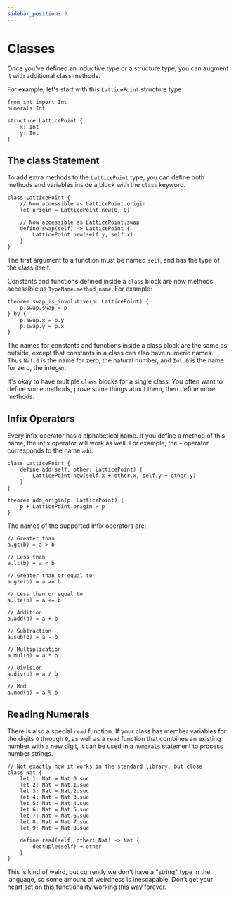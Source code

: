 ```yaml
---
sidebar_position: 9
---
```


# Classes

Once you've defined an inductive type or a structure type, you can augment it with additional class methods.

For example, let's start with this `LatticePoint` structure type.

```acorn
from int import Int
numerals Int

structure LatticePoint {
    x: Int
    y: Int
}
```

## The class Statement

To add extra methods to the `LatticePoint` type, you can define both methods and variables inside a block with the `class` keyword.

```acorn
class LatticePoint {
    // Now accessible as LatticePoint.origin
    let origin = LatticePoint.new(0, 0)

    // Now accessible as LatticePoint.swap
    define swap(self) -> LatticePoint {
        LatticePoint.new(self.y, self.x)
    }
}
```

The first argument to a function must be named `self`, and has the type of the class itself.

Constants and functions defined inside a `class` block are now methods accessible as `TypeName.method_name`. For example:

```acorn
theorem swap_is_involutive(p: LatticePoint) {
    p.swap.swap = p
} by {
    p.swap.x = p.y
    p.swap.y = p.x
}
```

The names for constants and functions inside a class block are the same as outside, except that constants in a
class can also have numeric names. Thus `Nat.0` is the name for zero, the natural number, and `Int.0` is the name for zero, the integer.

It's okay to have multiple `class` blocks for a single class. You often want to define some methods, prove some things about them, then define more methods.

## Infix Operators

Every infix operator has a alphabetical name. If you define a method of this name, the infix operator will work as well. For example, the `+` operator corresponds to the name `add`:

```acorn
class LatticePoint {
    define add(self, other: LatticePoint) {
        LatticePoint.new(self.x + other.x, self.y + other.y)
    }
}

theorem add_origin(p: LatticePoint) {
    p + LatticePoint.origin = p
}
```

The names of the supported infix operators are:

```acorn
// Greater than
a.gt(b) = a > b

// Less than
a.lt(b) = a < b

// Greater than or equal to
a.gte(b) = a >= b

// Less than or equal to
a.lte(b) = a <= b

// Addition
a.add(b) = a + b

// Subtraction
a.sub(b) = a - b

// Multiplication
a.mul(b) = a * b

// Division
a.div(b) = a / b

// Mod
a.mod(b) = a % b
```

## Reading Numerals

There is also a special `read` function. If your class has member variables for the digits `0` through `9`, as well as a `read` function that combines an existing number with a new digit, it can be used in a `numerals` statement to process number strings.

```acorn
// Not exactly how it works in the standard library, but close
class Nat {
    let 1: Nat = Nat.0.suc
    let 2: Nat = Nat.1.suc
    let 3: Nat = Nat.2.suc
    let 4: Nat = Nat.3.suc
    let 5: Nat = Nat.4.suc
    let 6: Nat = Nat.5.suc
    let 7: Nat = Nat.6.suc
    let 8: Nat = Nat.7.suc
    let 9: Nat = Nat.8.suc

    define read(self, other: Nat) -> Nat {
        dectuple(self) + other
    }
}
```

This is kind of weird, but currently we don't have a "string" type in the language, so some amount of weirdness is inescapable. Don't get your heart set on this functionality working this way forever.
